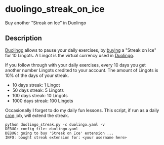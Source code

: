 # duolingo_streak_on_ice

Buy another "Streak on Ice" in Duolingo

## Description

[Duolingo](https://www.duolingo.com/) allows to pause your daily exercises, by [buying](https://www.duolingo.com/show_store) a "Streak on Ice" for 10 Lingots. A Lingot is the virtual currency used in [Duolingo](https://en.wikipedia.org/wiki/Duolingo).

If you follow through with your daily exercises, every 10 days you get another number Lingots credited to your account. The amount of Lingots is 10% of the days of your streak.

* 10 days streak: 1 Lingot
* 50 days streak: 5 Lingots
* 100 days streak: 10 Lingots
* 1000 days streak: 100 Lingots

Occasionally I forget to do my daily fun lessons. This script, if run as a daily [cron](https://en.wikipedia.org/wiki/Cron) job, will extend the streak.

```
python duolingo_streak.py -c duolingo.yaml -v
DEBUG: config file: duolingo.yaml
DEBUG: going to buy 'Streak on Ice' extension ...
INFO: bought streak extension for: <your username here>
```

